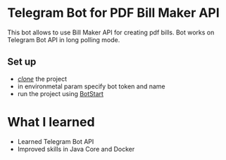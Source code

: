 # Telegram Bot for PDF Bill Maker API
This bot allows to use Bill Maker API for creating pdf bills. Bot works on Telegram Bot API in long polling mode.

## Set up 
- [*clone*](https://github.com/HUNT-ER/pdf-bill-maker-telegram-bot.git) the project
- in environmetal param specify bot token and name
- run the project using [BotStart](src/main/java/com/boldyrev/billmakertelegrambot/BotStart.java)

# What I learned
- Learned Telegram Bot API
- Improved skills in Java Core and Docker
